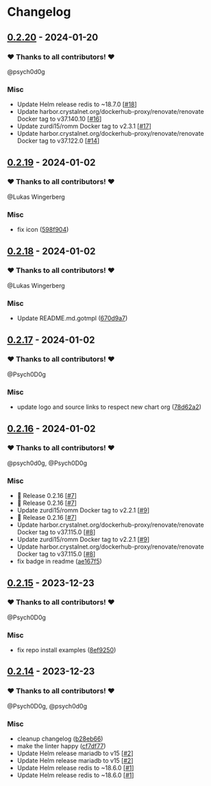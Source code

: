 # Changelog

## [0.2.20](https://github.com/CrystalNET-org/helm-romm/releases/tag/0.2.20) - 2024-01-20

### ❤️ Thanks to all contributors! ❤️

@psych0d0g

### Misc

- Update Helm release redis to ~18.7.0 [[#18](https://github.com/CrystalNET-org/helm-romm/pull/18)]
- Update harbor.crystalnet.org/dockerhub-proxy/renovate/renovate Docker tag to v37.140.10 [[#16](https://github.com/CrystalNET-org/helm-romm/pull/16)]
- Update zurdi15/romm Docker tag to v2.3.1 [[#17](https://github.com/CrystalNET-org/helm-romm/pull/17)]
- Update harbor.crystalnet.org/dockerhub-proxy/renovate/renovate Docker tag to v37.122.0 [[#14](https://github.com/CrystalNET-org/helm-romm/pull/14)]

## [0.2.19](https://github.com/CrystalNET-org/helm-romm/releases/tag/0.2.19) - 2024-01-02

### ❤️ Thanks to all contributors! ❤️

@Lukas Wingerberg

### Misc

- fix icon ([598f904](https://github.com/CrystalNET-org/helm-romm/commit/598f904e96189a1fdc8e7319efc02c41c8a9b689))

## [0.2.18](https://github.com/CrystalNET-org/helm-romm/releases/tag/0.2.18) - 2024-01-02

### ❤️ Thanks to all contributors! ❤️

@Lukas Wingerberg

### Misc

- Update README.md.gotmpl ([670d9a7](https://github.com/CrystalNET-org/helm-romm/commit/670d9a7078ae9b3bd1666e1195776a432c90ac77))

## [0.2.17](https://github.com/CrystalNET-org/helm-romm/releases/tag/0.2.17) - 2024-01-02

### ❤️ Thanks to all contributors! ❤️

@Psych0D0g

### Misc

- update logo and source links to respect new chart org ([78d62a2](https://github.com/CrystalNET-org/helm-romm/commit/78d62a23fb415153a8e3da15a3623cf76c376d3b))

## [0.2.16](https://github.com/CrystalNET-org/helm-romm/releases/tag/0.2.16) - 2024-01-02

### ❤️ Thanks to all contributors! ❤️

@psych0d0g, @Psych0D0g

### Misc

- 🎉 Release 0.2.16 [[#7](https://github.com/CrystalNET-org/helm-romm/pull/7)]
- 🎉 Release 0.2.16 [[#7](https://github.com/CrystalNET-org/helm-romm/pull/7)]
- Update zurdi15/romm Docker tag to v2.2.1 [[#9](https://github.com/CrystalNET-org/helm-romm/pull/9)]
- 🎉 Release 0.2.16 [[#7](https://github.com/CrystalNET-org/helm-romm/pull/7)]
- Update harbor.crystalnet.org/dockerhub-proxy/renovate/renovate Docker tag to v37.115.0 [[#8](https://github.com/CrystalNET-org/helm-romm/pull/8)]
- Update zurdi15/romm Docker tag to v2.2.1 [[#9](https://github.com/CrystalNET-org/helm-romm/pull/9)]
- Update harbor.crystalnet.org/dockerhub-proxy/renovate/renovate Docker tag to v37.115.0 [[#8](https://github.com/CrystalNET-org/helm-romm/pull/8)]
- fix badge in readme ([ae167f5](https://github.com/CrystalNET-org/helm-romm/commit/ae167f5beb88250d4edb9f299a63804cb2b2b3cc))

## [0.2.15](https://github.com/CrystalNET-org/helm-romm/releases/tag/0.2.15) - 2023-12-23

### ❤️ Thanks to all contributors! ❤️

@Psych0D0g

### Misc

- fix repo install examples ([8ef9250](https://github.com/CrystalNET-org/helm-romm/commit/8ef9250c198893667daf185f6b5cbca59dad07d2))

## [0.2.14](https://github.com/CrystalNET-org/helm-romm/releases/tag/0.2.14) - 2023-12-23

### ❤️ Thanks to all contributors! ❤️

@Psych0D0g, @psych0d0g

### Misc

- cleanup changelog ([b28eb66](https://github.com/CrystalNET-org/helm-romm/commit/b28eb6635ed2f44d1ed50ddc10ef7fab80ec2fc9))
- make the linter happy ([cf7df77](https://github.com/CrystalNET-org/helm-romm/commit/cf7df7741f3e9ab14d6274f4ebee854f664845e4))
- Update Helm release mariadb to v15 [[#2](https://github.com/CrystalNET-org/helm-romm/pull/2)]
- Update Helm release mariadb to v15 [[#2](https://github.com/CrystalNET-org/helm-romm/pull/2)]
- Update Helm release redis to ~18.6.0 [[#1](https://github.com/CrystalNET-org/helm-romm/pull/1)]
- Update Helm release redis to ~18.6.0 [[#1](https://github.com/CrystalNET-org/helm-romm/pull/1)]

